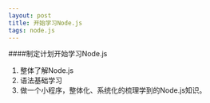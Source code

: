 ```yaml
---
layout: post
title: 开始学习Node.js
tags: node.js
---
```


####制定计划开始学习Node.js
1. 整体了解Node.js
2. 语法基础学习
3. 做一个小程序，整体化、系统化的梳理学到的Node.js知识。


